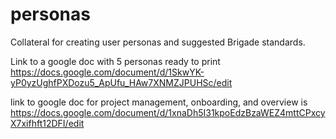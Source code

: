 # personas
Collateral for creating user personas and suggested Brigade standards.

Link to a google doc with 5 personas ready to print https://docs.google.com/document/d/1SkwYK-yP0yzUghfPXDozu5_ApUfu_HAw7XNMZJPUHSc/edit 

link to google doc for project management, onboarding, and overview is https://docs.google.com/document/d/1xnaDh5I31kpoEdzBzaWEZ4mttCPxcyX7xifhft12DFI/edit
